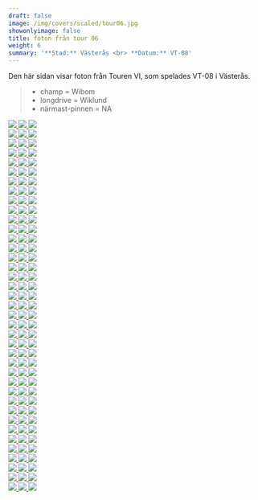 ```yaml
---  
draft: false  
image: /img/covers/scaled/tour06.jpg  
showonlyimage: false  
title: foton från tour 06  
weight: 6  
summary: '**Stad:** Västerås <br> **Datum:** VT-08'  
---
```


Den här sidan visar foton från Touren VI, som spelades VT-08 i Västerås.

> -   champ = Wibom  
> -   longdrive = Wiklund  
> -   närmast-pinnen = NA

<div class="col-md-8"> <div class="row">  
<a href="/img/tour06/scaled/001.JPG" data-toggle="lightbox"         data-gallery="example-gallery" class="col-sm-4">
<img src="/img/tour06/thumbs/001.JPG" class="img-fluid"> </a>  
<a href="/img/tour06/scaled/002.JPG" data-toggle="lightbox"         data-gallery="example-gallery" class="col-sm-4">
<img src="/img/tour06/thumbs/002.JPG" class="img-fluid"> </a>  
<a href="/img/tour06/scaled/003.JPG" data-toggle="lightbox"         data-gallery="example-gallery" class="col-sm-4">
<img src="/img/tour06/thumbs/003.JPG" class="img-fluid"> </a> </div>
<div class="row">  
<a href="/img/tour06/scaled/004.JPG" data-toggle="lightbox"         data-gallery="example-gallery" class="col-sm-4">
<img src="/img/tour06/thumbs/004.JPG" class="img-fluid"> </a>  
<a href="/img/tour06/scaled/005.JPG" data-toggle="lightbox"         data-gallery="example-gallery" class="col-sm-4">
<img src="/img/tour06/thumbs/005.JPG" class="img-fluid"> </a>  
<a href="/img/tour06/scaled/006.JPG" data-toggle="lightbox"         data-gallery="example-gallery" class="col-sm-4">
<img src="/img/tour06/thumbs/006.JPG" class="img-fluid"> </a> </div>
<div class="row">  
<a href="/img/tour06/scaled/007.JPG" data-toggle="lightbox"         data-gallery="example-gallery" class="col-sm-4">
<img src="/img/tour06/thumbs/007.JPG" class="img-fluid"> </a>  
<a href="/img/tour06/scaled/008.JPG" data-toggle="lightbox"         data-gallery="example-gallery" class="col-sm-4">
<img src="/img/tour06/thumbs/008.JPG" class="img-fluid"> </a>  
<a href="/img/tour06/scaled/009.JPG" data-toggle="lightbox"         data-gallery="example-gallery" class="col-sm-4">
<img src="/img/tour06/thumbs/009.JPG" class="img-fluid"> </a> </div>
<div class="row">  
<a href="/img/tour06/scaled/010.JPG" data-toggle="lightbox"         data-gallery="example-gallery" class="col-sm-4">
<img src="/img/tour06/thumbs/010.JPG" class="img-fluid"> </a>  
<a href="/img/tour06/scaled/011.JPG" data-toggle="lightbox"         data-gallery="example-gallery" class="col-sm-4">
<img src="/img/tour06/thumbs/011.JPG" class="img-fluid"> </a>  
<a href="/img/tour06/scaled/012.JPG" data-toggle="lightbox"         data-gallery="example-gallery" class="col-sm-4">
<img src="/img/tour06/thumbs/012.JPG" class="img-fluid"> </a> </div>
<div class="row">  
<a href="/img/tour06/scaled/013.JPG" data-toggle="lightbox"         data-gallery="example-gallery" class="col-sm-4">
<img src="/img/tour06/thumbs/013.JPG" class="img-fluid"> </a>  
<a href="/img/tour06/scaled/014.JPG" data-toggle="lightbox"         data-gallery="example-gallery" class="col-sm-4">
<img src="/img/tour06/thumbs/014.JPG" class="img-fluid"> </a>  
<a href="/img/tour06/scaled/015.JPG" data-toggle="lightbox"         data-gallery="example-gallery" class="col-sm-4">
<img src="/img/tour06/thumbs/015.JPG" class="img-fluid"> </a> </div>
<div class="row">  
<a href="/img/tour06/scaled/016.JPG" data-toggle="lightbox"         data-gallery="example-gallery" class="col-sm-4">
<img src="/img/tour06/thumbs/016.JPG" class="img-fluid"> </a>  
<a href="/img/tour06/scaled/017.JPG" data-toggle="lightbox"         data-gallery="example-gallery" class="col-sm-4">
<img src="/img/tour06/thumbs/017.JPG" class="img-fluid"> </a>  
<a href="/img/tour06/scaled/018.JPG" data-toggle="lightbox"         data-gallery="example-gallery" class="col-sm-4">
<img src="/img/tour06/thumbs/018.JPG" class="img-fluid"> </a> </div>
<div class="row">  
<a href="/img/tour06/scaled/019.JPG" data-toggle="lightbox"         data-gallery="example-gallery" class="col-sm-4">
<img src="/img/tour06/thumbs/019.JPG" class="img-fluid"> </a>  
<a href="/img/tour06/scaled/020.JPG" data-toggle="lightbox"         data-gallery="example-gallery" class="col-sm-4">
<img src="/img/tour06/thumbs/020.JPG" class="img-fluid"> </a>  
<a href="/img/tour06/scaled/021.JPG" data-toggle="lightbox"         data-gallery="example-gallery" class="col-sm-4">
<img src="/img/tour06/thumbs/021.JPG" class="img-fluid"> </a> </div>
<div class="row">  
<a href="/img/tour06/scaled/022.JPG" data-toggle="lightbox"         data-gallery="example-gallery" class="col-sm-4">
<img src="/img/tour06/thumbs/022.JPG" class="img-fluid"> </a>  
<a href="/img/tour06/scaled/023.JPG" data-toggle="lightbox"         data-gallery="example-gallery" class="col-sm-4">
<img src="/img/tour06/thumbs/023.JPG" class="img-fluid"> </a>  
<a href="/img/tour06/scaled/024.JPG" data-toggle="lightbox"         data-gallery="example-gallery" class="col-sm-4">
<img src="/img/tour06/thumbs/024.JPG" class="img-fluid"> </a> </div>
<div class="row">  
<a href="/img/tour06/scaled/025.JPG" data-toggle="lightbox"         data-gallery="example-gallery" class="col-sm-4">
<img src="/img/tour06/thumbs/025.JPG" class="img-fluid"> </a>  
<a href="/img/tour06/scaled/026.JPG" data-toggle="lightbox"         data-gallery="example-gallery" class="col-sm-4">
<img src="/img/tour06/thumbs/026.JPG" class="img-fluid"> </a>  
<a href="/img/tour06/scaled/027.JPG" data-toggle="lightbox"         data-gallery="example-gallery" class="col-sm-4">
<img src="/img/tour06/thumbs/027.JPG" class="img-fluid"> </a> </div>
<div class="row">  
<a href="/img/tour06/scaled/028.JPG" data-toggle="lightbox"         data-gallery="example-gallery" class="col-sm-4">
<img src="/img/tour06/thumbs/028.JPG" class="img-fluid"> </a>  
<a href="/img/tour06/scaled/029.JPG" data-toggle="lightbox"         data-gallery="example-gallery" class="col-sm-4">
<img src="/img/tour06/thumbs/029.JPG" class="img-fluid"> </a>  
<a href="/img/tour06/scaled/030.JPG" data-toggle="lightbox"         data-gallery="example-gallery" class="col-sm-4">
<img src="/img/tour06/thumbs/030.JPG" class="img-fluid"> </a> </div>
<div class="row">  
<a href="/img/tour06/scaled/031.JPG" data-toggle="lightbox"         data-gallery="example-gallery" class="col-sm-4">
<img src="/img/tour06/thumbs/031.JPG" class="img-fluid"> </a>  
<a href="/img/tour06/scaled/032.JPG" data-toggle="lightbox"         data-gallery="example-gallery" class="col-sm-4">
<img src="/img/tour06/thumbs/032.JPG" class="img-fluid"> </a>  
<a href="/img/tour06/scaled/033.JPG" data-toggle="lightbox"         data-gallery="example-gallery" class="col-sm-4">
<img src="/img/tour06/thumbs/033.JPG" class="img-fluid"> </a> </div>
<div class="row">  
<a href="/img/tour06/scaled/034.JPG" data-toggle="lightbox"         data-gallery="example-gallery" class="col-sm-4">
<img src="/img/tour06/thumbs/034.JPG" class="img-fluid"> </a>  
<a href="/img/tour06/scaled/035.JPG" data-toggle="lightbox"         data-gallery="example-gallery" class="col-sm-4">
<img src="/img/tour06/thumbs/035.JPG" class="img-fluid"> </a>  
<a href="/img/tour06/scaled/036.JPG" data-toggle="lightbox"         data-gallery="example-gallery" class="col-sm-4">
<img src="/img/tour06/thumbs/036.JPG" class="img-fluid"> </a> </div>
<div class="row">  
<a href="/img/tour06/scaled/037.JPG" data-toggle="lightbox"         data-gallery="example-gallery" class="col-sm-4">
<img src="/img/tour06/thumbs/037.JPG" class="img-fluid"> </a>  
<a href="/img/tour06/scaled/038.JPG" data-toggle="lightbox"         data-gallery="example-gallery" class="col-sm-4">
<img src="/img/tour06/thumbs/038.JPG" class="img-fluid"> </a>  
<a href="/img/tour06/scaled/039.JPG" data-toggle="lightbox"         data-gallery="example-gallery" class="col-sm-4">
<img src="/img/tour06/thumbs/039.JPG" class="img-fluid"> </a> </div>
<div class="row">  
<a href="/img/tour06/scaled/040.JPG" data-toggle="lightbox"         data-gallery="example-gallery" class="col-sm-4">
<img src="/img/tour06/thumbs/040.JPG" class="img-fluid"> </a>  
<a href="/img/tour06/scaled/041.JPG" data-toggle="lightbox"         data-gallery="example-gallery" class="col-sm-4">
<img src="/img/tour06/thumbs/041.JPG" class="img-fluid"> </a>  
<a href="/img/tour06/scaled/042.JPG" data-toggle="lightbox"         data-gallery="example-gallery" class="col-sm-4">
<img src="/img/tour06/thumbs/042.JPG" class="img-fluid"> </a> </div>
<div class="row">  
<a href="/img/tour06/scaled/043.JPG" data-toggle="lightbox"         data-gallery="example-gallery" class="col-sm-4">
<img src="/img/tour06/thumbs/043.JPG" class="img-fluid"> </a>  
<a href="/img/tour06/scaled/044.JPG" data-toggle="lightbox"         data-gallery="example-gallery" class="col-sm-4">
<img src="/img/tour06/thumbs/044.JPG" class="img-fluid"> </a>  
<a href="/img/tour06/scaled/045.JPG" data-toggle="lightbox"         data-gallery="example-gallery" class="col-sm-4">
<img src="/img/tour06/thumbs/045.JPG" class="img-fluid"> </a> </div>
<div class="row">  
<a href="/img/tour06/scaled/046.JPG" data-toggle="lightbox"         data-gallery="example-gallery" class="col-sm-4">
<img src="/img/tour06/thumbs/046.JPG" class="img-fluid"> </a>  
<a href="/img/tour06/scaled/047.JPG" data-toggle="lightbox"         data-gallery="example-gallery" class="col-sm-4">
<img src="/img/tour06/thumbs/047.JPG" class="img-fluid"> </a>  
<a href="/img/tour06/scaled/048.JPG" data-toggle="lightbox"         data-gallery="example-gallery" class="col-sm-4">
<img src="/img/tour06/thumbs/048.JPG" class="img-fluid"> </a> </div>
<div class="row">  
<a href="/img/tour06/scaled/049.JPG" data-toggle="lightbox"         data-gallery="example-gallery" class="col-sm-4">
<img src="/img/tour06/thumbs/049.JPG" class="img-fluid"> </a>  
<a href="/img/tour06/scaled/050.JPG" data-toggle="lightbox"         data-gallery="example-gallery" class="col-sm-4">
<img src="/img/tour06/thumbs/050.JPG" class="img-fluid"> </a>  
<a href="/img/tour06/scaled/051.JPG" data-toggle="lightbox"         data-gallery="example-gallery" class="col-sm-4">
<img src="/img/tour06/thumbs/051.JPG" class="img-fluid"> </a> </div>
<div class="row">  
<a href="/img/tour06/scaled/052.JPG" data-toggle="lightbox"         data-gallery="example-gallery" class="col-sm-4">
<img src="/img/tour06/thumbs/052.JPG" class="img-fluid"> </a>  
<a href="/img/tour06/scaled/053.JPG" data-toggle="lightbox"         data-gallery="example-gallery" class="col-sm-4">
<img src="/img/tour06/thumbs/053.JPG" class="img-fluid"> </a>  
<a href="/img/tour06/scaled/054.JPG" data-toggle="lightbox"         data-gallery="example-gallery" class="col-sm-4">
<img src="/img/tour06/thumbs/054.JPG" class="img-fluid"> </a> </div>
<div class="row">  
<a href="/img/tour06/scaled/055.JPG" data-toggle="lightbox"         data-gallery="example-gallery" class="col-sm-4">
<img src="/img/tour06/thumbs/055.JPG" class="img-fluid"> </a>  
<a href="/img/tour06/scaled/056.JPG" data-toggle="lightbox"         data-gallery="example-gallery" class="col-sm-4">
<img src="/img/tour06/thumbs/056.JPG" class="img-fluid"> </a>  
<a href="/img/tour06/scaled/057.JPG" data-toggle="lightbox"         data-gallery="example-gallery" class="col-sm-4">
<img src="/img/tour06/thumbs/057.JPG" class="img-fluid"> </a> </div>
<div class="row">  
<a href="/img/tour06/scaled/058.JPG" data-toggle="lightbox"         data-gallery="example-gallery" class="col-sm-4">
<img src="/img/tour06/thumbs/058.JPG" class="img-fluid"> </a>  
<a href="/img/tour06/scaled/059.JPG" data-toggle="lightbox"         data-gallery="example-gallery" class="col-sm-4">
<img src="/img/tour06/thumbs/059.JPG" class="img-fluid"> </a>  
<a href="/img/tour06/scaled/060.JPG" data-toggle="lightbox"         data-gallery="example-gallery" class="col-sm-4">
<img src="/img/tour06/thumbs/060.JPG" class="img-fluid"> </a> </div>
<div class="row">  
<a href="/img/tour06/scaled/061.JPG" data-toggle="lightbox"         data-gallery="example-gallery" class="col-sm-4">
<img src="/img/tour06/thumbs/061.JPG" class="img-fluid"> </a>  
<a href="/img/tour06/scaled/062.JPG" data-toggle="lightbox"         data-gallery="example-gallery" class="col-sm-4">
<img src="/img/tour06/thumbs/062.JPG" class="img-fluid"> </a>  
<a href="/img/tour06/scaled/063.JPG" data-toggle="lightbox"         data-gallery="example-gallery" class="col-sm-4">
<img src="/img/tour06/thumbs/063.JPG" class="img-fluid"> </a> </div>
<div class="row">  
<a href="/img/tour06/scaled/064.JPG" data-toggle="lightbox"         data-gallery="example-gallery" class="col-sm-4">
<img src="/img/tour06/thumbs/064.JPG" class="img-fluid"> </a>  
<a href="/img/tour06/scaled/065.JPG" data-toggle="lightbox"         data-gallery="example-gallery" class="col-sm-4">
<img src="/img/tour06/thumbs/065.JPG" class="img-fluid"> </a>  
<a href="/img/tour06/scaled/066.JPG" data-toggle="lightbox"         data-gallery="example-gallery" class="col-sm-4">
<img src="/img/tour06/thumbs/066.JPG" class="img-fluid"> </a> </div>
<div class="row">  
<a href="/img/tour06/scaled/067.JPG" data-toggle="lightbox"         data-gallery="example-gallery" class="col-sm-4">
<img src="/img/tour06/thumbs/067.JPG" class="img-fluid"> </a>  
<a href="/img/tour06/scaled/068.JPG" data-toggle="lightbox"         data-gallery="example-gallery" class="col-sm-4">
<img src="/img/tour06/thumbs/068.JPG" class="img-fluid"> </a>  
<a href="/img/tour06/scaled/069.JPG" data-toggle="lightbox"         data-gallery="example-gallery" class="col-sm-4">
<img src="/img/tour06/thumbs/069.JPG" class="img-fluid"> </a> </div>
<div class="row">  
<a href="/img/tour06/scaled/070.JPG" data-toggle="lightbox"         data-gallery="example-gallery" class="col-sm-4">
<img src="/img/tour06/thumbs/070.JPG" class="img-fluid"> </a>  
<a href="/img/tour06/scaled/071.JPG" data-toggle="lightbox"         data-gallery="example-gallery" class="col-sm-4">
<img src="/img/tour06/thumbs/071.JPG" class="img-fluid"> </a>  
<a href="/img/tour06/scaled/072.JPG" data-toggle="lightbox"         data-gallery="example-gallery" class="col-sm-4">
<img src="/img/tour06/thumbs/072.JPG" class="img-fluid"> </a> </div>
<div class="row">  
<a href="/img/tour06/scaled/073.JPG" data-toggle="lightbox"         data-gallery="example-gallery" class="col-sm-4">
<img src="/img/tour06/thumbs/073.JPG" class="img-fluid"> </a>  
<a href="/img/tour06/scaled/074.JPG" data-toggle="lightbox"         data-gallery="example-gallery" class="col-sm-4">
<img src="/img/tour06/thumbs/074.JPG" class="img-fluid"> </a>  
<a href="/img/tour06/scaled/075.JPG" data-toggle="lightbox"         data-gallery="example-gallery" class="col-sm-4">
<img src="/img/tour06/thumbs/075.JPG" class="img-fluid"> </a> </div>
<div class="row">  
<a href="/img/tour06/scaled/076.JPG" data-toggle="lightbox"         data-gallery="example-gallery" class="col-sm-4">
<img src="/img/tour06/thumbs/076.JPG" class="img-fluid"> </a>  
<a href="/img/tour06/scaled/077.JPG" data-toggle="lightbox"         data-gallery="example-gallery" class="col-sm-4">
<img src="/img/tour06/thumbs/077.JPG" class="img-fluid"> </a>  
<a href="/img/tour06/scaled/078.JPG" data-toggle="lightbox"         data-gallery="example-gallery" class="col-sm-4">
<img src="/img/tour06/thumbs/078.JPG" class="img-fluid"> </a> </div>
<div class="row">  
<a href="/img/tour06/scaled/079.JPG" data-toggle="lightbox"         data-gallery="example-gallery" class="col-sm-4">
<img src="/img/tour06/thumbs/079.JPG" class="img-fluid"> </a>  
<a href="/img/tour06/scaled/080.JPG" data-toggle="lightbox"         data-gallery="example-gallery" class="col-sm-4">
<img src="/img/tour06/thumbs/080.JPG" class="img-fluid"> </a>  
<a href="/img/tour06/scaled/081.JPG" data-toggle="lightbox"         data-gallery="example-gallery" class="col-sm-4">
<img src="/img/tour06/thumbs/081.JPG" class="img-fluid"> </a> </div>
<div class="row">  
<a href="/img/tour06/scaled/082.JPG" data-toggle="lightbox"         data-gallery="example-gallery" class="col-sm-4">
<img src="/img/tour06/thumbs/082.JPG" class="img-fluid"> </a>  
<a href="/img/tour06/scaled/083.JPG" data-toggle="lightbox"         data-gallery="example-gallery" class="col-sm-4">
<img src="/img/tour06/thumbs/083.JPG" class="img-fluid"> </a>  
<a href="/img/tour06/scaled/084.JPG" data-toggle="lightbox"         data-gallery="example-gallery" class="col-sm-4">
<img src="/img/tour06/thumbs/084.JPG" class="img-fluid"> </a> </div>
<div class="row">  
<a href="/img/tour06/scaled/085.JPG" data-toggle="lightbox"         data-gallery="example-gallery" class="col-sm-4">
<img src="/img/tour06/thumbs/085.JPG" class="img-fluid"> </a>  
<a href="/img/tour06/scaled/086.JPG" data-toggle="lightbox"         data-gallery="example-gallery" class="col-sm-4">
<img src="/img/tour06/thumbs/086.JPG" class="img-fluid"> </a>  
<a href="/img/tour06/scaled/087.JPG" data-toggle="lightbox"         data-gallery="example-gallery" class="col-sm-4">
<img src="/img/tour06/thumbs/087.JPG" class="img-fluid"> </a> </div>
<div class="row">  
<a href="/img/tour06/scaled/088.JPG" data-toggle="lightbox"         data-gallery="example-gallery" class="col-sm-4">
<img src="/img/tour06/thumbs/088.JPG" class="img-fluid"> </a>  
<a href="/img/tour06/scaled/089.JPG" data-toggle="lightbox"         data-gallery="example-gallery" class="col-sm-4">
<img src="/img/tour06/thumbs/089.JPG" class="img-fluid"> </a>  
<a href="/img/tour06/scaled/090.JPG" data-toggle="lightbox"         data-gallery="example-gallery" class="col-sm-4">
<img src="/img/tour06/thumbs/090.JPG" class="img-fluid"> </a> </div>
<div class="row">  
<a href="/img/tour06/scaled/091.JPG" data-toggle="lightbox"         data-gallery="example-gallery" class="col-sm-4">
<img src="/img/tour06/thumbs/091.JPG" class="img-fluid"> </a>  
<a href="/img/tour06/scaled/092.JPG" data-toggle="lightbox"         data-gallery="example-gallery" class="col-sm-4">
<img src="/img/tour06/thumbs/092.JPG" class="img-fluid"> </a>  
<a href="/img/tour06/scaled/093.JPG" data-toggle="lightbox"         data-gallery="example-gallery" class="col-sm-4">
<img src="/img/tour06/thumbs/093.JPG" class="img-fluid"> </a> </div>
<div class="row">  
<a href="/img/tour06/scaled/094.JPG" data-toggle="lightbox"         data-gallery="example-gallery" class="col-sm-4">
<img src="/img/tour06/thumbs/094.JPG" class="img-fluid"> </a>  
<a href="/img/tour06/scaled/095.JPG" data-toggle="lightbox"         data-gallery="example-gallery" class="col-sm-4">
<img src="/img/tour06/thumbs/095.JPG" class="img-fluid"> </a>  
<a href="/img/tour06/scaled/096.JPG" data-toggle="lightbox"         data-gallery="example-gallery" class="col-sm-4">
<img src="/img/tour06/thumbs/096.JPG" class="img-fluid"> </a> </div>
<div class="row">  
<a href="/img/tour06/scaled/097.JPG" data-toggle="lightbox"         data-gallery="example-gallery" class="col-sm-4">
<img src="/img/tour06/thumbs/097.JPG" class="img-fluid"> </a>  
<a href="/img/tour06/scaled/098.JPG" data-toggle="lightbox"         data-gallery="example-gallery" class="col-sm-4">
<img src="/img/tour06/thumbs/098.JPG" class="img-fluid"> </a>  
<a href="/img/tour06/scaled/099.JPG" data-toggle="lightbox"         data-gallery="example-gallery" class="col-sm-4">
<img src="/img/tour06/thumbs/099.JPG" class="img-fluid"> </a> </div>
<div class="row">  
<a href="/img/tour06/scaled/100.JPG" data-toggle="lightbox"         data-gallery="example-gallery" class="col-sm-4">
<img src="/img/tour06/thumbs/100.JPG" class="img-fluid"> </a>  
<a href="/img/tour06/scaled/101.JPG" data-toggle="lightbox"         data-gallery="example-gallery" class="col-sm-4">
<img src="/img/tour06/thumbs/101.JPG" class="img-fluid"> </a>  
<a href="/img/tour06/scaled/102.JPG" data-toggle="lightbox"         data-gallery="example-gallery" class="col-sm-4">
<img src="/img/tour06/thumbs/102.JPG" class="img-fluid"> </a> </div>
<div class="row">  
<a href="/img/tour06/scaled/103.JPG" data-toggle="lightbox"         data-gallery="example-gallery" class="col-sm-4">
<img src="/img/tour06/thumbs/103.JPG" class="img-fluid"> </a>  
<a href="/img/tour06/scaled/104.JPG" data-toggle="lightbox"         data-gallery="example-gallery" class="col-sm-4">
<img src="/img/tour06/thumbs/104.JPG" class="img-fluid"> </a>  
<a href="/img/tour06/scaled/105.JPG" data-toggle="lightbox"         data-gallery="example-gallery" class="col-sm-4">
<img src="/img/tour06/thumbs/105.JPG" class="img-fluid"> </a> </div>
<div class="row">  
<a href="/img/tour06/scaled/106.JPG" data-toggle="lightbox"         data-gallery="example-gallery" class="col-sm-4">
<img src="/img/tour06/thumbs/106.JPG" class="img-fluid"> </a>  
<a href="/img/tour06/scaled/107.JPG" data-toggle="lightbox"         data-gallery="example-gallery" class="col-sm-4">
<img src="/img/tour06/thumbs/107.JPG" class="img-fluid"> </a>  
<a href="/img/tour06/scaled/108.JPG" data-toggle="lightbox"         data-gallery="example-gallery" class="col-sm-4">
<img src="/img/tour06/thumbs/108.JPG" class="img-fluid"> </a> </div>
<div class="row">  
<a href="/img/tour06/scaled/109.JPG" data-toggle="lightbox"         data-gallery="example-gallery" class="col-sm-4">
<img src="/img/tour06/thumbs/109.JPG" class="img-fluid"> </a>  
<a href="/img/tour06/scaled/110.JPG" data-toggle="lightbox"         data-gallery="example-gallery" class="col-sm-4">
<img src="/img/tour06/thumbs/110.JPG" class="img-fluid"> </a>  
<a href="/img/tour06/scaled/111.JPG" data-toggle="lightbox"         data-gallery="example-gallery" class="col-sm-4">
<img src="/img/tour06/thumbs/111.JPG" class="img-fluid"> </a> </div>
<div class="row">  
<a href="/img/tour06/scaled/112.JPG" data-toggle="lightbox"         data-gallery="example-gallery" class="col-sm-4">
<img src="/img/tour06/thumbs/112.JPG" class="img-fluid"> </a>  
<a href="/img/tour06/scaled/113.JPG" data-toggle="lightbox"         data-gallery="example-gallery" class="col-sm-4">
<img src="/img/tour06/thumbs/113.JPG" class="img-fluid"> </a>  
<a href="/img/tour06/scaled/114.JPG" data-toggle="lightbox"         data-gallery="example-gallery" class="col-sm-4">
<img src="/img/tour06/thumbs/114.JPG" class="img-fluid"> </a> </div>
<div class="row">  
<a href="/img/tour06/scaled/115.JPG" data-toggle="lightbox"         data-gallery="example-gallery" class="col-sm-4">
<img src="/img/tour06/thumbs/115.JPG" class="img-fluid"> </a>  
<a href="/img/tour06/scaled/116.JPG" data-toggle="lightbox"         data-gallery="example-gallery" class="col-sm-4">
<img src="/img/tour06/thumbs/116.JPG" class="img-fluid"> </a>  
<a href="/img/tour06/scaled/117.JPG" data-toggle="lightbox"         data-gallery="example-gallery" class="col-sm-4">
<img src="/img/tour06/thumbs/117.JPG" class="img-fluid"> </a> </div>
</div>
